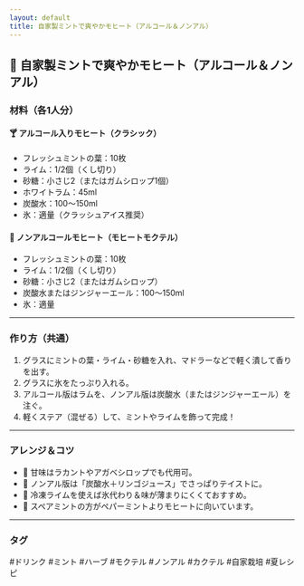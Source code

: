 ```yaml
---
layout: default
title: 自家製ミントで爽やかモヒート（アルコール＆ノンアル）
---
```


## 🍃 自家製ミントで爽やかモヒート（アルコール＆ノンアル）

### 材料（各1人分）

#### 🍸 アルコール入りモヒート（クラシック）

- フレッシュミントの葉：10枚
- ライム：1/2個（くし切り）
- 砂糖：小さじ2（またはガムシロップ1個）
- ホワイトラム：45ml
- 炭酸水：100〜150ml
- 氷：適量（クラッシュアイス推奨）

#### 🥂 ノンアルコールモヒート（モヒートモクテル）

- フレッシュミントの葉：10枚
- ライム：1/2個（くし切り）
- 砂糖：小さじ2（またはガムシロップ）
- 炭酸水またはジンジャーエール：100〜150ml
- 氷：適量

---

### 作り方（共通）

1. グラスにミントの葉・ライム・砂糖を入れ、マドラーなどで軽く潰して香りを出す。
2. グラスに氷をたっぷり入れる。
3. アルコール版はラムを、ノンアル版は炭酸水（またはジンジャーエール）を注ぐ。
4. 軽くステア（混ぜる）して、ミントやライムを飾って完成！

---

### アレンジ＆コツ

- 🍯 甘味はラカントやアガベシロップでも代用可。
- 🍏 ノンアル版は「炭酸水＋リンゴジュース」でさっぱりテイストに。
- 🧊 冷凍ライムを使えば氷代わり＆味が薄まりにくくておすすめ。
- 🌱 スペアミントの方がペパーミントよりモヒートに向いています。

---

### タグ
#ドリンク #ミント #ハーブ #モクテル #ノンアル #カクテル #自家栽培 #夏レシピ
